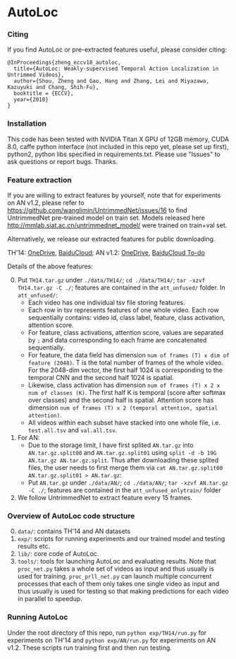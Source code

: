 # AutoLoc

### Citing
If you find AutoLoc or pre-extracted features useful, please consider citing:

    @InProceedings{zheng_eccv18_autoloc,
      title={AutoLoc: Weakly-supervised Temporal Action Localization in Untrimmed Videos},
      author={Shou, Zheng and Gao, Hang and Zhang, Lei and Miyazawa, Kazuyuki and Chang, Shih-Fu},
      booktitle = {ECCV},
      year={2018}
    }

### Installation
This code has been tested with NVIDIA Titan X GPU of 12GB memory, CUDA 8.0, caffe python interface (not included in this repo yet, please set up first), python2, python libs specified in requirements.txt. Please use "Issues" to ask questions or report bugs. Thanks.

### Feature extraction

If you are willing to extract features by yourself, note that for experiments on AN v1.2, please refer to https://github.com/wanglimin/UntrimmedNet/issues/16 to find UntrimmedNet pre-trained model on train set. Models released here http://mmlab.siat.ac.cn/untrimmednet_model/ were trained on train+val set.

Alternatively, we release our extracted features for public downloading.

TH'14: [OneDrive](https://1drv.ms/u/s!ArlzSZKcWKazgogA3Vr1Yacs8i9QTA), [BaiduCloud](https://pan.baidu.com/s/1ussSNpI1nsXc7TpuT7inVA); AN v1.2: [OneDrive](), [BaiduCloud To-do]() 

Details of the above features:

0. Put `TH14.tar.gz` under `./data/TH14/`; `cd ./data/TH14/`; `tar -xzvf TH14.tar.gz -C ./`; features are contained in the `att_unfused/` folder. In `att_unfused/`:
    - Each video has one individual tsv file storing features.
    - Each row in tsv represents features of one whole video. Each row sequentially contains: video id, class label, feature, class activation, attention score.
    - For feature, class activations, attention score, values are separated by `;` and data corresponding to each frame are concatenated sequentially.
    - For feature, the data field has dimension `num of frames (T) x dim of feature (2048)`. T is the total number of frames of the whole video. For the 2048-dim vector, the first half 1024 is corresponding to the temporal CNN and the second half 1024 is spatial.
    - Likewise, class activation has dimension `num of frames (T) x 2 x num of classes (K)`. The first half K is temporal (score after softmax over classes) and the second half is spatial. Attention score has dimension `num of frames (T) x 2 (temporal attention, spatial attention)`.
    - All videos within each subset have stacked into one whole file, i.e. `test.all.tsv` and `val.all.tsv`.
1. For AN:
    - Due to the storage limit, I have first splited `AN.tar.gz` into `AN.tar.gz.split00` and `AN.tar.gz.split01` using `split -d -b 19G AN.tar.gz AN.tar.gz.split`. Thus after downloading these splited files, the user needs to first merge them via `cat AN.tar.gz.split00 AN.tar.gz.split01 > AN.tar.gz`: 
    - Put `AN.tar.gz` under `./data/AN/`; `cd ./data/AN/`; `tar -xzvf AN.tar.gz -C ./`; features are contained in the `att_unfused_onlytrain/` folder
2. We follow UntrimmedNet to extract feature every 15 frames.

### Overview of AutoLoc code structure

0. `data/`: contains TH'14 and AN datasets
1. `exp/`: scripts for running experiments and our trained model and testing results etc. 
2. `lib/`: core code of AutoLoc.
3. `tools/`: tools for launching AutoLoc and evaluating results. Note that `proc_net.py` takes a whole set of videos as input and thus usually is used for training. `proc_prll_net.py` can launch multiple concurrent processes that each of them only takes one single video as input and thus usually is used for testing so that making predictions for each video in parallel to speedup.

### Running AutoLoc
Under the root directory of this repo, run `python exp/TH14/run.py` for experiments on TH'14 and `python exp/AN/run.py` for experiments on AN v1.2. These scripts run training first and then run testing.
